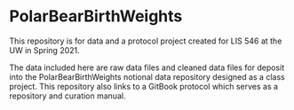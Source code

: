 # PolarBearBirthWeights
This repository is for data and a protocol project created for LIS 546 at the UW in Spring 2021.

The data included here are raw data files and cleaned data files for deposit into the PolarBearBirthWeights notional data repository designed as a class project. This repository also links to a GitBook protocol which serves as a repository and curation manual.
